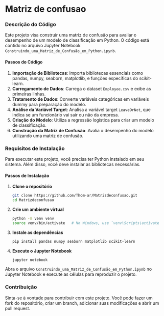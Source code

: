 # Matriz de confusao
### Descrição do Código

Este projeto visa construir uma matriz de confusão para avaliar o desempenho de um modelo de classificação em Python. O código está contido no arquivo Jupyter Notebook `Construindo_uma_Matriz_de_Confusão_em_Python.ipynb`.

#### Passos do Código

1. **Importação de Bibliotecas**: Importa bibliotecas essenciais como pandas, numpy, seaborn, matplotlib, e funções específicas do scikit-learn.
2. **Carregamento de Dados**: Carrega o dataset `Employee.csv` e exibe as primeiras linhas.
3. **Tratamento de Dados**: Converte variáveis categóricas em variáveis dummy para preparação do modelo.
4. **Análise da Variável Target**: Analisa a variável target `LeaveOrNot`, que indica se um funcionário vai sair ou não da empresa.
5. **Criação do Modelo**: Utiliza a regressão logística para criar um modelo de classificação.
6. **Construção da Matriz de Confusão**: Avalia o desempenho do modelo utilizando uma matriz de confusão.

### Requisitos de Instalação

Para executar este projeto, você precisa ter Python instalado em seu sistema. Além disso, você deve instalar as bibliotecas necessárias.

#### Passos de Instalação

1. **Clone o repositório**

   ```bash
   git clone https://github.com/Thom-ar/Matrizdeconfusao.git
   cd Matrizdeconfusao
   ```

2. **Crie um ambiente virtual**

   ```bash
   python -m venv venv
   source venv/bin/activate   # No Windows, use `venv\Scripts\activate`
   ```

3. **Instale as dependências**

   ```bash
   pip install pandas numpy seaborn matplotlib scikit-learn
   ```

4. **Execute o Jupyter Notebook**

   ```bash
   jupyter notebook
   ```

Abra o arquivo `Construindo_uma_Matriz_de_Confusão_em_Python.ipynb` no Jupyter Notebook e execute as células para reproduzir o projeto.

### Contribuição

Sinta-se à vontade para contribuir com este projeto. Você pode fazer um fork do repositório, criar um branch, adicionar suas modificações e abrir um pull request.


